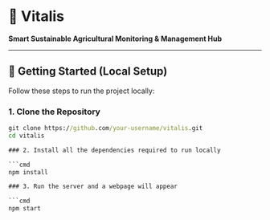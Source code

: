 # 🌾 Vitalis

**Smart Sustainable Agricultural Monitoring & Management Hub**

---

## 🚀 Getting Started (Local Setup)

Follow these steps to run the project locally:

### 1. Clone the Repository

```cmd
git clone https://github.com/your-username/vitalis.git
cd vitalis

### 2. Install all the dependencies required to run locally

```cmd
npm install

### 3. Run the server and a webpage will appear

```cmd
npm start
